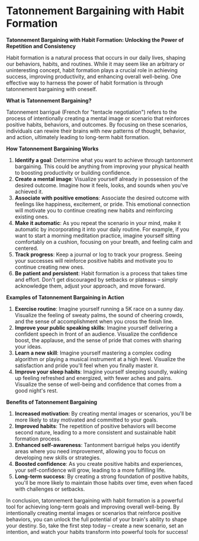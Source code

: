 # Tatonnement Bargaining with Habit Formation

**Tatonnement Bargaining with Habit Formation: Unlocking the Power of Repetition and Consistency**

Habit formation is a natural process that occurs in our daily lives, shaping our behaviors, habits, and routines. While it may seem like an arbitrary or uninteresting concept, habit formation plays a crucial role in achieving success, improving productivity, and enhancing overall well-being. One effective way to harness the power of habit formation is through tatonnement bargaining with oneself.

**What is Tatonnement Bargaining?**

Tatonnement barrigué (French for "tentacle negotiation") refers to the process of intentionally creating a mental image or scenario that reinforces positive habits, behaviors, and outcomes. By focusing on these scenarios, individuals can rewire their brains with new patterns of thought, behavior, and action, ultimately leading to long-term habit formation.

**How Tatonnement Bargaining Works**

1. **Identify a goal**: Determine what you want to achieve through tantonment bargaining. This could be anything from improving your physical health to boosting productivity or building confidence.
2. **Create a mental image**: Visualize yourself already in possession of the desired outcome. Imagine how it feels, looks, and sounds when you've achieved it.
3. **Associate with positive emotions**: Associate the desired outcome with feelings like happiness, excitement, or pride. This emotional connection will motivate you to continue creating new habits and reinforcing existing ones.
4. **Make it automatic**: As you repeat the scenario in your mind, make it automatic by incorporating it into your daily routine. For example, if you want to start a morning meditation practice, imagine yourself sitting comfortably on a cushion, focusing on your breath, and feeling calm and centered.
5. **Track progress**: Keep a journal or log to track your progress. Seeing your successes will reinforce positive habits and motivate you to continue creating new ones.
6. **Be patient and persistent**: Habit formation is a process that takes time and effort. Don't get discouraged by setbacks or plateaus – simply acknowledge them, adjust your approach, and move forward.

**Examples of Tatonnement Bargaining in Action**

1. **Exercise routine**: Imagine yourself running a 5K race on a sunny day. Visualize the feeling of sweaty palms, the sound of cheering crowds, and the sense of accomplishment when you cross the finish line.
2. **Improve your public speaking skills**: Imagine yourself delivering a confident speech in front of an audience. Visualize the confidence boost, the applause, and the sense of pride that comes with sharing your ideas.
3. **Learn a new skill**: Imagine yourself mastering a complex coding algorithm or playing a musical instrument at a high level. Visualize the satisfaction and pride you'll feel when you finally master it.
4. **Improve your sleep habits**: Imagine yourself sleeping soundly, waking up feeling refreshed and energized, with fewer aches and pains. Visualize the sense of well-being and confidence that comes from a good night's rest.

**Benefits of Tatonnement Bargaining**

1. **Increased motivation**: By creating mental images or scenarios, you'll be more likely to stay motivated and committed to your goals.
2. **Improved habits**: The repetition of positive behaviors will become second nature, leading to a more consistent and sustainable habit formation process.
3. **Enhanced self-awareness**: Tantonment barrigué helps you identify areas where you need improvement, allowing you to focus on developing new skills or strategies.
4. **Boosted confidence**: As you create positive habits and experiences, your self-confidence will grow, leading to a more fulfilling life.
5. **Long-term success**: By creating a strong foundation of positive habits, you'll be more likely to maintain those habits over time, even when faced with challenges or setbacks.

In conclusion, tatonnement bargaining with habit formation is a powerful tool for achieving long-term goals and improving overall well-being. By intentionally creating mental images or scenarios that reinforce positive behaviors, you can unlock the full potential of your brain's ability to shape your destiny. So, take the first step today – create a new scenario, set an intention, and watch your habits transform into powerful tools for success!
